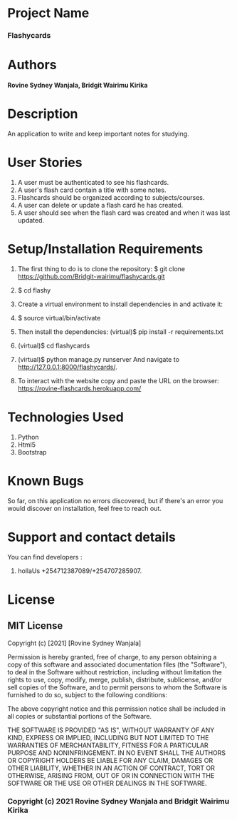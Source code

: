 # Project Name

### Flashycards

# Authors
#### Rovine Sydney Wanjala, Bridgit Wairimu Kirika

# Description
An application to write and keep important notes for studying.

# User Stories
1. A user must be authenticated to see his flashcards.
2. A user's flash card  contain a title with some notes.
3. Flashcards should be organized according to subjects/courses.
4. A user can delete or update a flash card he has created.
5. A user should see when the flash card was created and when it was last updated.


# Setup/Installation Requirements
1. The first thing to do is to clone the repository: $ git clone https://github.com/Bridgit-wairimu/flashycards.git
2. $ cd flashy
3. Create a virtual environment to install dependencies in and activate it:

4. $ source virtual/bin/activate
5. Then install the dependencies: (virtual)$ pip install -r requirements.txt
6. (virtual)$ cd flashycards
7. (virtual)$ python manage.py runserver
And navigate to http://127.0.0.1:8000/flashycards/.
8. To interact with the website copy and paste the URL on the browser: https://rovine-flashcards.herokuapp.com/


# Technologies Used
1. Python
2. Html5
3. Bootstrap

# Known Bugs
So far, on this application no errors discovered, but if there's an error you would discover on installation, feel free to reach out.


# Support and contact details
You can find developers :

1. hollaUs +254712387089/+254707285907.

# License
## MIT License

Copyright (c) [2021] [Rovine Sydney Wanjala]

Permission is hereby granted, free of charge, to any person obtaining a copy of this software and associated documentation files (the "Software"), to deal in the Software without restriction, including without limitation the rights to use, copy, modify, merge, publish, distribute, sublicense, and/or sell copies of the Software, and to permit persons to whom the Software is furnished to do so, subject to the following conditions:

The above copyright notice and this permission notice shall be included in all copies or substantial portions of the Software.

THE SOFTWARE IS PROVIDED "AS IS", WITHOUT WARRANTY OF ANY KIND, EXPRESS OR IMPLIED, INCLUDING BUT NOT LIMITED TO THE WARRANTIES OF MERCHANTABILITY, FITNESS FOR A PARTICULAR PURPOSE AND NONINFRINGEMENT. IN NO EVENT SHALL THE AUTHORS OR COPYRIGHT HOLDERS BE LIABLE FOR ANY CLAIM, DAMAGES OR OTHER LIABILITY, WHETHER IN AN ACTION OF CONTRACT, TORT OR OTHERWISE, ARISING FROM, OUT OF OR IN CONNECTION WITH THE SOFTWARE OR THE USE OR OTHER DEALINGS IN THE SOFTWARE. 
### Copyright (c) 2021 Rovine Sydney Wanjala and Bridgit Wairimu Kirika

